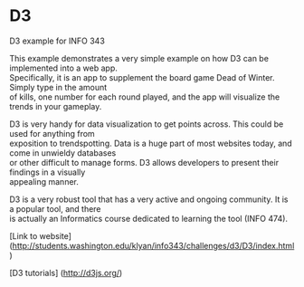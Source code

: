 # D3
D3 example for INFO 343

This example demonstrates a very simple example on how D3 can be implemented into a web app.  
Specifically, it is an app to supplement the board game Dead of Winter. Simply type in the amount  
of kills, one number for each round played, and the app will visualize the trends in your gameplay.  

D3 is very handy for data visualization to get points across. This could be used for anything from  
exposition to trendspotting. Data is a huge part of most websites today, and come in unwieldy databases  
or other difficult to manage forms. D3 allows developers to present their findings in a visually  
appealing manner.  
  
D3 is a very robust tool that has a very active and ongoing community. It is a popular tool, and there  
is actually an Informatics course dedicated to learning the tool (INFO 474). 
  
[Link to website] (http://students.washington.edu/klyan/info343/challenges/d3/D3/index.html)  

[D3 tutorials] (http://d3js.org/)